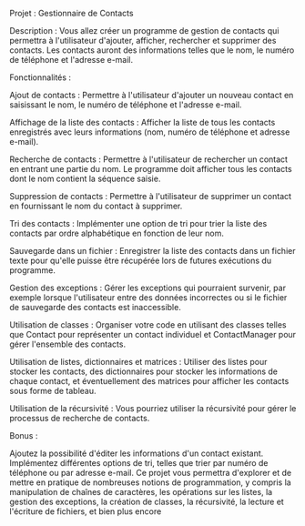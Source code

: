 Projet : Gestionnaire de Contacts

Description : Vous allez créer un programme de gestion de contacts qui permettra à l'utilisateur d'ajouter, afficher, rechercher et supprimer des contacts. Les contacts auront des informations telles que le nom, le numéro de téléphone et l'adresse e-mail.

Fonctionnalités :

Ajout de contacts : Permettre à l'utilisateur d'ajouter un nouveau contact en saisissant le nom, le numéro de téléphone et l'adresse e-mail.

Affichage de la liste des contacts : Afficher la liste de tous les contacts enregistrés avec leurs informations (nom, numéro de téléphone et adresse e-mail).

Recherche de contacts : Permettre à l'utilisateur de rechercher un contact en entrant une partie du nom. Le programme doit afficher tous les contacts dont le nom contient la séquence saisie.

Suppression de contacts : Permettre à l'utilisateur de supprimer un contact en fournissant le nom du contact à supprimer.

Tri des contacts : Implémenter une option de tri pour trier la liste des contacts par ordre alphabétique en fonction de leur nom.

Sauvegarde dans un fichier : Enregistrer la liste des contacts dans un fichier texte pour qu'elle puisse être récupérée lors de futures exécutions du programme.

Gestion des exceptions : Gérer les exceptions qui pourraient survenir, par exemple lorsque l'utilisateur entre des données incorrectes ou si le fichier de sauvegarde des contacts est inaccessible.

Utilisation de classes : Organiser votre code en utilisant des classes telles que Contact pour représenter un contact individuel et ContactManager pour gérer l'ensemble des contacts.

Utilisation de listes, dictionnaires et matrices : Utiliser des listes pour stocker les contacts, des dictionnaires pour stocker les informations de chaque contact, et éventuellement des matrices pour afficher les contacts sous forme de tableau.

Utilisation de la récursivité : Vous pourriez utiliser la récursivité pour gérer le processus de recherche de contacts.

Bonus :

Ajoutez la possibilité d'éditer les informations d'un contact existant.
Implémentez différentes options de tri, telles que trier par numéro de téléphone ou par adresse e-mail.
Ce projet vous permettra d'explorer et de mettre en pratique de nombreuses notions de programmation, y compris la manipulation de chaînes de caractères, les opérations sur les listes, la gestion des exceptions, la création de classes, la récursivité, la lecture et l'écriture de fichiers, et bien plus encore
